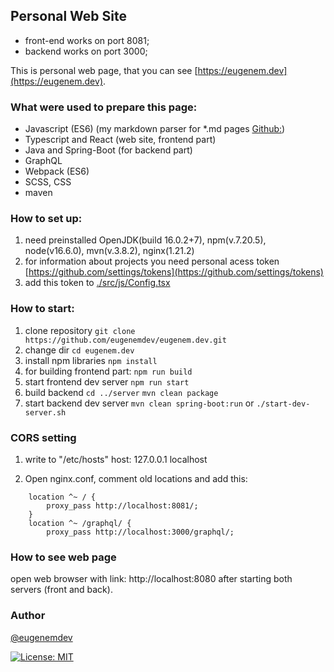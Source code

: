 ## Personal Web Site
- front-end works on port 8081;
- backend works on port 3000;

This is personal web page, that you can see [https://eugenem.dev](https://eugenem.dev).

### What were used to prepare this page:
- Javascript (ES6) (my markdown parser for *.md pages [Github:](https://github.com/eugenemdev/markable-to-html))
- Typescript and React (web site, frontend part)
- Java and Spring-Boot (for backend part)
- GraphQL 
- Webpack (ES6) 
- SCSS, CSS
- maven

### How to set up:

1. need preinstalled OpenJDK(build 16.0.2+7), npm(v.7.20.5), node(v16.6.0), mvn(v.3.8.2), nginx(1.21.2) 
2. for information about projects you need  personal acess token [https://github.com/settings/tokens](https://github.com/settings/tokens)
3. add this token to [./src/js/Config.tsx](https://github.com/eugenemdev/eugenem.dev/tree/master/client/src/js/Config.tsx)


### How to start:

1. clone repository 
`git clone https://github.com/eugenemdev/eugenem.dev.git`
2. change dir
`cd eugenem.dev`
3. install npm libraries
`npm install`
3. for building frontend part:
`npm run build`
4. start frontend dev server
`npm run start`
4. build backend
`cd ../server`
`mvn clean package`  
5. start backend dev server
`mvn clean spring-boot:run`
or
`./start-dev-server.sh`

### CORS setting
1. write to  "/etc/hosts" host:
127.0.0.1 localhost

2. Open nginx.conf, comment old locations and add this:

```
	location ^~ / {
		proxy_pass http://localhost:8081/;
	}
	location ^~ /graphql/ {
		proxy_pass http://localhost:3000/graphql/; 
```

### How to see web page

open web browser with link:  http://localhost:8080 after starting both servers (front and back).

### Author
[@eugenemdev](https://github.com/eugenemdev)

[![License: MIT](https://img.shields.io/badge/License-MIT-green.svg)](https://opensource.org/licenses/MIT)



